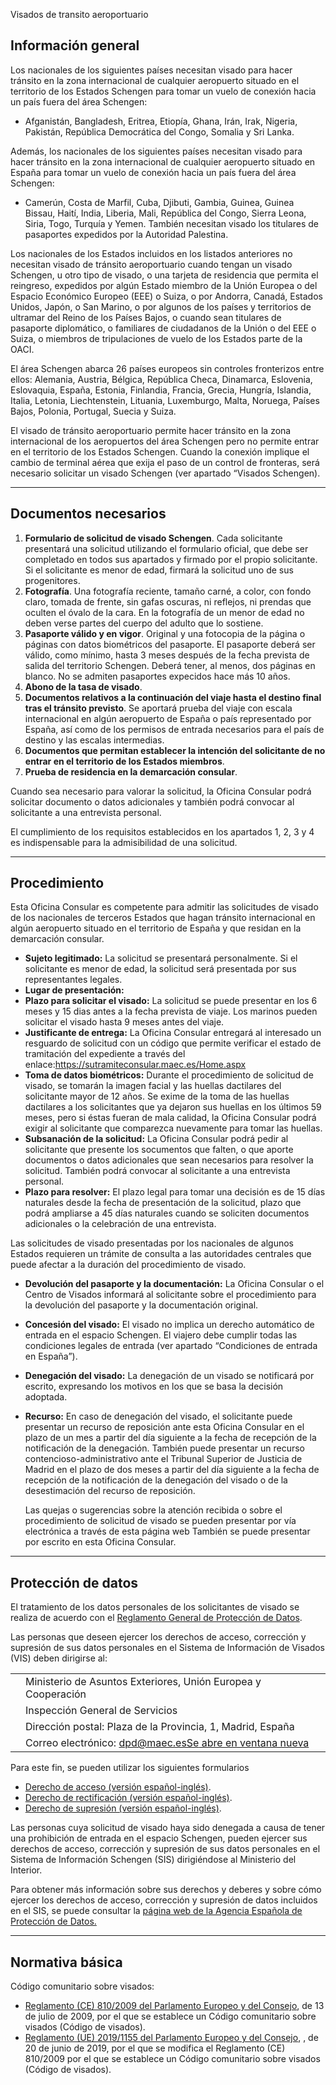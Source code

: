  Visados de transito aeroportuario

  Información general
-------------------

 Los nacionales de los siguientes países necesitan visado para hacer tránsito en la zona internacional de cualquier aeropuerto situado en el territorio de los Estados Schengen para tomar un vuelo de conexión hacia un país fuera del área Schengen:

 * Afganistán, Bangladesh, Eritrea, Etiopía, Ghana, Irán, Irak, Nigeria, Pakistán, República Democrática del Congo, Somalia y Sri Lanka.

 Además, los nacionales de los siguientes países necesitan visado para hacer tránsito en la zona internacional de cualquier aeropuerto situado en España para tomar un vuelo de conexión hacia un país fuera del área Schengen:

 * Camerún, Costa de Marfil, Cuba, Djibuti, Gambia, Guinea, Guinea Bissau, Haití, India, Liberia, Mali, República del Congo, Sierra Leona, Siria, Togo, Turquía y Yemen. También necesitan visado los titulares de pasaportes expedidos por la Autoridad Palestina.

 Los nacionales de los Estados incluidos en los listados anteriores no necesitan visado de tránsito aeroportuario cuando tengan un visado Schengen, u otro tipo de visado, o una tarjeta de residencia que permita el reingreso, expedidos por algún Estado miembro de la Unión Europea o del Espacio Económico Europeo (EEE) o Suiza, o por Andorra, Canadá, Estados Unidos, Japón, o San Marino, o por algunos de los países y territorios de ultramar del Reino de los Países Bajos, o cuando sean titulares de pasaporte diplomático, o familiares de ciudadanos de la Unión o del EEE o Suiza, o miembros de tripulaciones de vuelo de los Estados parte de la OACI.

 El área Schengen abarca 26 países europeos sin controles fronterizos entre ellos: Alemania, Austria, Bélgica, República Checa, Dinamarca, Eslovenia, Eslovaquia, España, Estonia, Finlandia, Francia, Grecia, Hungría, Islandia, Italia, Letonia, Liechtenstein, Lituania, Luxemburgo, Malta, Noruega, Países Bajos, Polonia, Portugal, Suecia y Suiza.

 El visado de tránsito aeroportuario permite hacer tránsito en la zona internacional de los aeropuertos del área Schengen pero no permite entrar en el territorio de los Estados Schengen. Cuando la conexión implique el cambio de terminal aérea que exija el paso de un control de fronteras, será necesario solicitar un visado Schengen (ver apartado “Visados Schengen).

 

---

 Documentos necesarios
---------------------

 1. **Formulario de solicitud de visado Schengen**. Cada solicitante presentará una solicitud utilizando el formulario oficial, que debe ser completado en todos sus apartados y firmado por el propio solicitante. Si el solicitante es menor de edad, firmará la solicitud uno de sus progenitores.
2. **Fotografía**. Una fotografía reciente, tamaño carné, a color, con fondo claro, tomada de frente, sin gafas oscuras, ni reflejos, ni prendas que oculten el óvalo de la cara. En la fotografía de un menor de edad no deben verse partes del cuerpo del adulto que lo sostiene.
3. **Pasaporte válido y en vigor**. Original y una fotocopia de la página o páginas con datos biométricos del pasaporte. El pasaporte deberá ser válido, como mínimo, hasta 3 meses después de la fecha prevista de salida del territorio Schengen. Deberá tener, al menos, dos páginas en blanco. No se admiten pasaportes expecidos hace más 10 años.
4. **Abono de la tasa de visado**.
5. **Documentos relativos a la continuación del viaje hasta el destino final tras el tránsito previsto**. Se aportará prueba del viaje con escala internacional en algún aeropuerto de España o país representado por España, así como de los permisos de entrada necesarios para el país de destino y las escalas intermedias.
6. **Documentos que permitan establecer la intención del solicitante de no entrar en el territorio de los Estados miembros**.
7. **Prueba de residencia en la demarcación consular**.

 Cuando sea necesario para valorar la solicitud, la Oficina Consular podrá solicitar documento o datos adicionales y también podrá convocar al solicitante a una entrevista personal.

 El cumplimiento de los requisitos establecidos en los apartados 1, 2, 3 y 4 es indispensable para la admisibilidad de una solicitud.

 

---

 Procedimiento
-------------

 Esta Oficina Consular es competente para admitir las solicitudes de visado de los nacionales de terceros Estados que hagan tránsito internacional en algún aeropuerto situado en el territorio de España y que residan en la demarcación consular.

 * **Sujeto legitimado:** La solicitud se presentará personalmente. Si el solicitante es menor de edad, la solicitud será presentada por sus representantes legales.
* **Lugar de presentación:**
* **Plazo para solicitar el visado:** La solicitud se puede presentar en los 6 meses y 15 dias antes a la fecha prevista de viaje. Los marinos pueden solicitar el visado hasta 9 meses antes del viaje.
* **Justificante de entrega:** La Oficina Consular entregará al interesado un resguardo de solicitud con un código que permite verificar el estado de tramitación del expediente a través del enlace:<https://sutramiteconsular.maec.es/Home.aspx>
* **Toma de datos biométricos:** Durante el procedimiento de solicitud de visado, se tomarán la imagen facial y las huellas dactilares del solicitante mayor de 12 años. Se exime de la toma de las huellas dactilares a los solicitantes que ya dejaron sus huellas en los últimos 59 meses, pero si éstas fueran de mala calidad, la Oficina Consular podrá exigir al solicitante que comparezca nuevamente para tomar las huellas.
* **Subsanación de la solicitud:** La Oficina Consular podrá pedir al solicitante que presente los socumentos que falten, o que aporte documentos o datos adicionales que sean necesarios para resolver la solicitud. También podrá convocar al solicitante a una entrevista personal.
* **Plazo para resolver:** El plazo legal para tomar una decisión es de 15 días naturales desde la fecha de presentación de la solicitud, plazo que podrá ampliarse a 45 días naturales cuando se soliciten documentos adicionales o la celebración de una entrevista. 

 Las solicitudes de visado presentadas por los nacionales de algunos Estados requieren un trámite de consulta a las autoridades centrales que puede afectar a la duración del procedimiento de visado.
* **Devolución del pasaporte y la documentación:** La Oficina Consular o el Centro de Visados informará al solicitante sobre el procedimiento para la devolución del pasaporte y la documentación original.
* **Concesión del visado:** El visado no implica un derecho automático de entrada en el espacio Schengen. El viajero debe cumplir todas las condiciones legales de entrada (ver apartado “Condiciones de entrada en España”).
* **Denegación del visado:** La denegación de un visado se notificará por escrito, expresando los motivos en los que se basa la decisión adoptada.
* **Recurso:** En caso de denegación del visado, el solicitante puede presentar un recurso de reposición ante esta Oficina Consular en el plazo de un mes a partir del día siguiente a la fecha de recepción de la notificación de la denegación. También puede presentar un recurso contencioso-administrativo ante el Tribunal Superior de Justicia de Madrid en el plazo de dos meses a partir del día siguiente a la fecha de recepción de la notificación de la denegación del visado o de la desestimación del recurso de reposición.

  Las quejas o sugerencias sobre la atención recibida o sobre el procedimiento de solicitud de visado se pueden presentar por vía electrónica a través de esta página web También se puede presentar por escrito en esta Oficina Consular. 

 

---

 Protección de datos
-------------------

  El tratamiento de los datos personales de los solicitantes de visado se realiza de acuerdo con el [Reglamento General de Protección de Datos](https://www.boe.es/doue/2016/119/L00001-00088.pdf). 

 Las personas que deseen ejercer los derechos de acceso, corrección y supresión de sus datos personales en el Sistema de Información de Visados (VIS) deben dirigirse al: 

  

|  |  |
| --- | --- |
|  | Ministerio de Asuntos Exteriores, Unión Europea y Cooperación |
|  | Inspección General de Servicios |
|  | Dirección postal: Plaza de la Provincia, 1, Madrid, España |
|  |  Correo electrónico: [dpd@maec.esSe abre en ventana nueva](mailto:dpd@maec.es) |

 

Para este fin, se pueden utilizar los siguientes formularios

 * [Derecho de acceso (versión español-inglés)](https://www.exteriores.gob.es/Documents/DocumentosSC/Visados/vis-dcho-acceso-es-en.docx).
* [Derecho de rectificación (versión español-inglés)](https://www.exteriores.gob.es/Documents/DocumentosSC/Visados/vis-dcho-rectificacion-es-en.docx).
* [Derecho de supresión (versión español-inglés)](https://www.exteriores.gob.es/Documents/DocumentosSC/Visados/vis-dcho-supresion-es-en.docx).

 Las personas cuya solicitud de visado haya sido denegada a causa de tener una prohibición de entrada en el espacio Schengen, pueden ejercer sus derechos de acceso, corrección y supresión de sus datos personales en el Sistema de Información Schengen (SIS) dirigiéndose al Ministerio del Interior.

  Para obtener más información sobre sus derechos y deberes y sobre cómo ejercer los derechos de acceso, corrección y supresión de datos incluidos en el SIS, se puede consultar la [página web de la Agencia Española de Protección de Datos.](https://www.aepd.es/es/derechos-y-deberes/conoce-tus-derechos/derechos-schengen) 

 

---

 Normativa básica
----------------

 Código comunitario sobre visados:

 * [Reglamento (CE) 810/2009 del Parlamento Europeo y del Consejo](https://eur-lex.europa.eu/legal-content/ES/TXT/PDF/?uri=CELEX:32009R0810&from=ES), de 13 de julio de 2009, por el que se establece un Código comunitario sobre visados (Código de visados).
* [Reglamento (UE) 2019/1155 del Parlamento Europeo y del Consejo](https://eur-lex.europa.eu/legal-content/ES/TXT/PDF/?uri=CELEX:32019R1155&from=ES), , de 20 de junio de 2019, por el que se modifica el Reglamento (CE) 810/2009 por el que se establece un Código comunitario sobre visados (Código de visados).

  